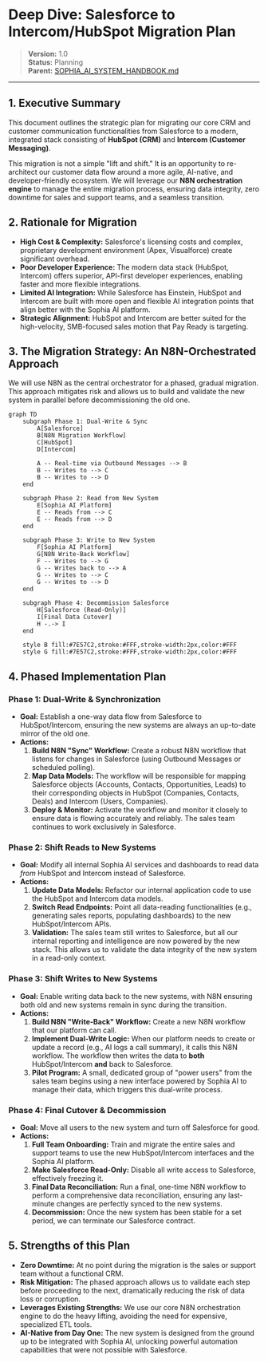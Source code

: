 # Deep Dive: Salesforce to Intercom/HubSpot Migration Plan

> **Version:** 1.0  
> **Status:** Planning  
> **Parent:** [SOPHIA_AI_SYSTEM_HANDBOOK.md](./00_SOPHIA_AI_SYSTEM_HANDBOOK.md)

---

## 1. Executive Summary

This document outlines the strategic plan for migrating our core CRM and customer communication functionalities from Salesforce to a modern, integrated stack consisting of **HubSpot (CRM)** and **Intercom (Customer Messaging)**.

This migration is not a simple "lift and shift." It is an opportunity to re-architect our customer data flow around a more agile, AI-native, and developer-friendly ecosystem. We will leverage our **N8N orchestration engine** to manage the entire migration process, ensuring data integrity, zero downtime for sales and support teams, and a seamless transition.

## 2. Rationale for Migration

-   **High Cost & Complexity:** Salesforce's licensing costs and complex, proprietary development environment (Apex, Visualforce) create significant overhead.
-   **Poor Developer Experience:** The modern data stack (HubSpot, Intercom) offers superior, API-first developer experiences, enabling faster and more flexible integrations.
-   **Limited AI Integration:** While Salesforce has Einstein, HubSpot and Intercom are built with more open and flexible AI integration points that align better with the Sophia AI platform.
-   **Strategic Alignment:** HubSpot and Intercom are better suited for the high-velocity, SMB-focused sales motion that Pay Ready is targeting.

## 3. The Migration Strategy: An N8N-Orchestrated Approach

We will use N8N as the central orchestrator for a phased, gradual migration. This approach mitigates risk and allows us to build and validate the new system in parallel before decommissioning the old one.

```mermaid
graph TD
    subgraph Phase 1: Dual-Write & Sync
        A[Salesforce]
        B[N8N Migration Workflow]
        C[HubSpot]
        D[Intercom]
        
        A -- Real-time via Outbound Messages --> B
        B -- Writes to --> C
        B -- Writes to --> D
    end

    subgraph Phase 2: Read from New System
        E[Sophia AI Platform]
        E -- Reads from --> C
        E -- Reads from --> D
    end

    subgraph Phase 3: Write to New System
        F[Sophia AI Platform]
        G[N8N Write-Back Workflow]
        F -- Writes to --> G
        G -- Writes back to --> A
        G -- Writes to --> C
        G -- Writes to --> D
    end
    
    subgraph Phase 4: Decommission Salesforce
        H[Salesforce (Read-Only)]
        I[Final Data Cutover]
        H -.-> I
    end
    
    style B fill:#7E57C2,stroke:#FFF,stroke-width:2px,color:#FFF
    style G fill:#7E57C2,stroke:#FFF,stroke-width:2px,color:#FFF
```

## 4. Phased Implementation Plan

### **Phase 1: Dual-Write & Synchronization**

-   **Goal:** Establish a one-way data flow from Salesforce to HubSpot/Intercom, ensuring the new systems are always an up-to-date mirror of the old one.
-   **Actions:**
    1.  **Build N8N "Sync" Workflow:** Create a robust N8N workflow that listens for changes in Salesforce (using Outbound Messages or scheduled polling).
    2.  **Map Data Models:** The workflow will be responsible for mapping Salesforce objects (Accounts, Contacts, Opportunities, Leads) to their corresponding objects in HubSpot (Companies, Contacts, Deals) and Intercom (Users, Companies).
    3.  **Deploy & Monitor:** Activate the workflow and monitor it closely to ensure data is flowing accurately and reliably. The sales team continues to work exclusively in Salesforce.

### **Phase 2: Shift Reads to New Systems**

-   **Goal:** Modify all internal Sophia AI services and dashboards to read data *from* HubSpot and Intercom instead of Salesforce.
-   **Actions:**
    1.  **Update Data Models:** Refactor our internal application code to use the HubSpot and Intercom data models.
    2.  **Switch Read Endpoints:** Point all data-reading functionalities (e.g., generating sales reports, populating dashboards) to the new HubSpot/Intercom APIs.
    3.  **Validation:** The sales team still writes to Salesforce, but all our internal reporting and intelligence are now powered by the new stack. This allows us to validate the data integrity of the new system in a read-only context.

### **Phase 3: Shift Writes to New Systems**

-   **Goal:** Enable writing data back to the new systems, with N8N ensuring both old and new systems remain in sync during the transition.
-   **Actions:**
    1.  **Build N8N "Write-Back" Workflow:** Create a new N8N workflow that our platform can call.
    2.  **Implement Dual-Write Logic:** When our platform needs to create or update a record (e.g., AI logs a call summary), it calls this N8N workflow. The workflow then writes the data to **both** HubSpot/Intercom **and** back to Salesforce.
    3.  **Pilot Program:** A small, dedicated group of "power users" from the sales team begins using a new interface powered by Sophia AI to manage their data, which triggers this dual-write process.

### **Phase 4: Final Cutover & Decommission**

-   **Goal:** Move all users to the new system and turn off Salesforce for good.
-   **Actions:**
    1.  **Full Team Onboarding:** Train and migrate the entire sales and support teams to use the new HubSpot/Intercom interfaces and the Sophia AI platform.
    2.  **Make Salesforce Read-Only:** Disable all write access to Salesforce, effectively freezing it.
    3.  **Final Data Reconciliation:** Run a final, one-time N8N workflow to perform a comprehensive data reconciliation, ensuring any last-minute changes are perfectly synced to the new systems.
    4.  **Decommission:** Once the new system has been stable for a set period, we can terminate our Salesforce contract.

## 5. Strengths of this Plan

-   **Zero Downtime:** At no point during the migration is the sales or support team without a functional CRM.
-   **Risk Mitigation:** The phased approach allows us to validate each step before proceeding to the next, dramatically reducing the risk of data loss or corruption.
-   **Leverages Existing Strengths:** We use our core N8N orchestration engine to do the heavy lifting, avoiding the need for expensive, specialized ETL tools.
-   **AI-Native from Day One:** The new system is designed from the ground up to be integrated with Sophia AI, unlocking powerful automation capabilities that were not possible with Salesforce.
